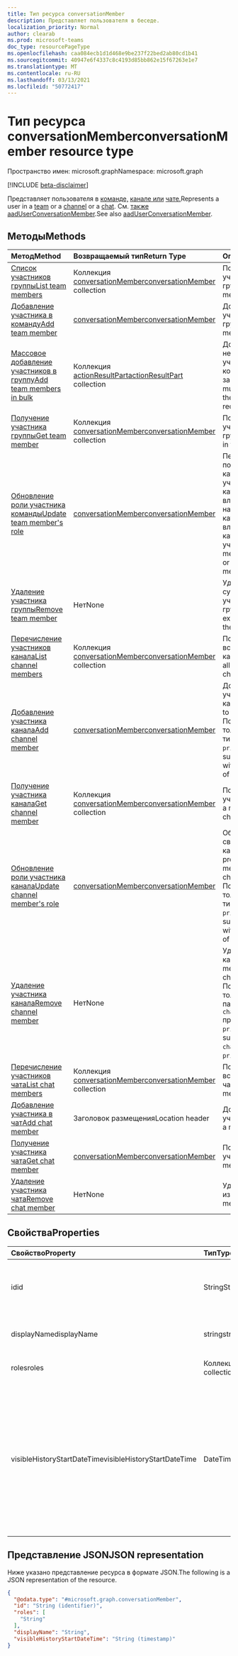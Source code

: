 ```yaml
---
title: Тип ресурса conversationMember
description: Представляет пользователя в беседе.
localization_priority: Normal
author: clearab
ms.prod: microsoft-teams
doc_type: resourcePageType
ms.openlocfilehash: caa084ecb1d1d468e9be237f22bed2ab80cd1b41
ms.sourcegitcommit: 40947e6f4337c8c4193d85bb862e15f67263e1e7
ms.translationtype: MT
ms.contentlocale: ru-RU
ms.lasthandoff: 03/13/2021
ms.locfileid: "50772417"
---
```

# <a name="conversationmember-resource-type"></a><span data-ttu-id="865ac-103">Тип ресурса conversationMember</span><span class="sxs-lookup"><span data-stu-id="865ac-103">conversationMember resource type</span></span>

<span data-ttu-id="865ac-104">Пространство имен: microsoft.graph</span><span class="sxs-lookup"><span data-stu-id="865ac-104">Namespace: microsoft.graph</span></span>

[!INCLUDE [beta-disclaimer](../../includes/beta-disclaimer.md)]

<span data-ttu-id="865ac-105">Представляет пользователя в [команде,](team.md) [канале или](channel.md) [чате.](chat.md)</span><span class="sxs-lookup"><span data-stu-id="865ac-105">Represents a user in a [team](team.md) or a [channel](channel.md) or a [chat](chat.md).</span></span>
<span data-ttu-id="865ac-106">См. [также aadUserConversationMember](aaduserconversationmember.md).</span><span class="sxs-lookup"><span data-stu-id="865ac-106">See also [aadUserConversationMember](aaduserconversationmember.md).</span></span>

## <a name="methods"></a><span data-ttu-id="865ac-107">Методы</span><span class="sxs-lookup"><span data-stu-id="865ac-107">Methods</span></span>

| <span data-ttu-id="865ac-108">Метод</span><span class="sxs-lookup"><span data-stu-id="865ac-108">Method</span></span>       | <span data-ttu-id="865ac-109">Возвращаемый тип</span><span class="sxs-lookup"><span data-stu-id="865ac-109">Return Type</span></span>  |<span data-ttu-id="865ac-110">Описание</span><span class="sxs-lookup"><span data-stu-id="865ac-110">Description</span></span>|
|:---------------|:--------|:----------|
|[<span data-ttu-id="865ac-111">Список участников группы</span><span class="sxs-lookup"><span data-stu-id="865ac-111">List team members</span></span>](../api/team-list-members.md)|<span data-ttu-id="865ac-112">Коллекция [conversationMember](../resources/conversationmember.md)</span><span class="sxs-lookup"><span data-stu-id="865ac-112">[conversationMember](../resources/conversationmember.md) collection</span></span>|<span data-ttu-id="865ac-113">Получение списка участников группы.</span><span class="sxs-lookup"><span data-stu-id="865ac-113">Get the list of members in the team.</span></span>|
|[<span data-ttu-id="865ac-114">Добавление участника в команду</span><span class="sxs-lookup"><span data-stu-id="865ac-114">Add team member</span></span>](../api/team-post-members.md)|[<span data-ttu-id="865ac-115">conversationMember</span><span class="sxs-lookup"><span data-stu-id="865ac-115">conversationMember</span></span>](../resources/conversationmember.md)|<span data-ttu-id="865ac-116">Добавление нового участника в группу.</span><span class="sxs-lookup"><span data-stu-id="865ac-116">Add a new member to the team.</span></span>|
|[<span data-ttu-id="865ac-117">Массовое добавление участников в группу</span><span class="sxs-lookup"><span data-stu-id="865ac-117">Add team members in bulk</span></span>](../api/conversationmembers-add.md)|<span data-ttu-id="865ac-118">Коллекция [actionResultPart](../resources/actionresultpart.md)</span><span class="sxs-lookup"><span data-stu-id="865ac-118">[actionResultPart](../resources/actionresultpart.md) collection</span></span>|<span data-ttu-id="865ac-119">Добавление нескольких участников в команду одним запросом.</span><span class="sxs-lookup"><span data-stu-id="865ac-119">Add multiple members to the team in a single request.</span></span>|
|[<span data-ttu-id="865ac-120">Получение участника группы</span><span class="sxs-lookup"><span data-stu-id="865ac-120">Get team member</span></span>](../api/team-get-members.md) | <span data-ttu-id="865ac-121">Коллекция [conversationMember](conversationmember.md)</span><span class="sxs-lookup"><span data-stu-id="865ac-121">[conversationMember](conversationmember.md) collection</span></span> | <span data-ttu-id="865ac-122">Получение участника группы.</span><span class="sxs-lookup"><span data-stu-id="865ac-122">Get a member in the team.</span></span>|
|[<span data-ttu-id="865ac-123">Обновление роли участника команды</span><span class="sxs-lookup"><span data-stu-id="865ac-123">Update team member's role</span></span>](../api/team-update-members.md)|[<span data-ttu-id="865ac-124">conversationMember</span><span class="sxs-lookup"><span data-stu-id="865ac-124">conversationMember</span></span>](../resources/conversationmember.md)|<span data-ttu-id="865ac-125">Перевод пользователя из категории участников в категорию владельцев или наоборот, из категории владельцев в категорию обычных участников.</span><span class="sxs-lookup"><span data-stu-id="865ac-125">Change a member to an owner or back to a regular member.</span></span>|
|[<span data-ttu-id="865ac-126">Удаление участника группы</span><span class="sxs-lookup"><span data-stu-id="865ac-126">Remove team member</span></span>](../api/team-delete-members.md)|<span data-ttu-id="865ac-127">Нет</span><span class="sxs-lookup"><span data-stu-id="865ac-127">None</span></span>|<span data-ttu-id="865ac-128">Удаление существующего участника из группы.</span><span class="sxs-lookup"><span data-stu-id="865ac-128">Remove an existing member from the team.</span></span>|
|[<span data-ttu-id="865ac-129">Перечисление участников канала</span><span class="sxs-lookup"><span data-stu-id="865ac-129">List channel members</span></span>](../api/channel-list-members.md) | <span data-ttu-id="865ac-130">Коллекция [conversationMember](conversationmember.md)</span><span class="sxs-lookup"><span data-stu-id="865ac-130">[conversationMember](conversationmember.md) collection</span></span> | <span data-ttu-id="865ac-131">Получение списка всех участников канала.</span><span class="sxs-lookup"><span data-stu-id="865ac-131">Get the list of all members in a channel.</span></span>|
|[<span data-ttu-id="865ac-132">Добавление участника канала</span><span class="sxs-lookup"><span data-stu-id="865ac-132">Add channel member</span></span>](../api/channel-post-members.md) | [<span data-ttu-id="865ac-133">conversationMember</span><span class="sxs-lookup"><span data-stu-id="865ac-133">conversationMember</span></span>](conversationmember.md) | <span data-ttu-id="865ac-134">Добавление участника в канал.</span><span class="sxs-lookup"><span data-stu-id="865ac-134">Add a member to a channel.</span></span> <span data-ttu-id="865ac-135">Поддерживается только для `channel` с типом членства `private`.</span><span class="sxs-lookup"><span data-stu-id="865ac-135">Only supported for `channel` with membershipType of `private`.</span></span>|
|[<span data-ttu-id="865ac-136">Получение участника канала</span><span class="sxs-lookup"><span data-stu-id="865ac-136">Get channel member</span></span>](../api/channel-get-members.md) | <span data-ttu-id="865ac-137">Коллекция [conversationMember](conversationmember.md)</span><span class="sxs-lookup"><span data-stu-id="865ac-137">[conversationMember](conversationmember.md) collection</span></span> | <span data-ttu-id="865ac-138">Получение участника канала.</span><span class="sxs-lookup"><span data-stu-id="865ac-138">Get a member in a channel.</span></span>|
|[<span data-ttu-id="865ac-139">Обновление роли участника канала</span><span class="sxs-lookup"><span data-stu-id="865ac-139">Update channel member's role</span></span>](../api/channel-update-members.md) | [<span data-ttu-id="865ac-140">conversationMember</span><span class="sxs-lookup"><span data-stu-id="865ac-140">conversationMember</span></span>](conversationmember.md) | <span data-ttu-id="865ac-141">Обновление свойства участника канала.</span><span class="sxs-lookup"><span data-stu-id="865ac-141">Update the properties of a member of the channel.</span></span> <span data-ttu-id="865ac-142">Поддерживается только для канала с типом членства `private`.</span><span class="sxs-lookup"><span data-stu-id="865ac-142">Only supported for channel with membershipType of `private`.</span></span>|
|[<span data-ttu-id="865ac-143">Удаление участника канала</span><span class="sxs-lookup"><span data-stu-id="865ac-143">Remove channel member</span></span>](../api/channel-delete-members.md) | <span data-ttu-id="865ac-144">Нет</span><span class="sxs-lookup"><span data-stu-id="865ac-144">None</span></span> | <span data-ttu-id="865ac-145">Удаление участника канала.</span><span class="sxs-lookup"><span data-stu-id="865ac-145">Delete a member from a channel.</span></span> <span data-ttu-id="865ac-146">Поддерживается, только если параметру `channelType` присвоено значение `private`.</span><span class="sxs-lookup"><span data-stu-id="865ac-146">Only supported for `channelType` of `private`.</span></span>|
|[<span data-ttu-id="865ac-147">Перечисление участников чата</span><span class="sxs-lookup"><span data-stu-id="865ac-147">List chat members</span></span>](../api/chat-list-members.md) | <span data-ttu-id="865ac-148">Коллекция [conversationMember](conversationmember.md)</span><span class="sxs-lookup"><span data-stu-id="865ac-148">[conversationMember](conversationmember.md) collection</span></span> | <span data-ttu-id="865ac-149">Получение списка всех участников чата.</span><span class="sxs-lookup"><span data-stu-id="865ac-149">Get the list of all members in a chat.</span></span>|
|[<span data-ttu-id="865ac-150">Добавление участника в чат</span><span class="sxs-lookup"><span data-stu-id="865ac-150">Add chat member</span></span>](../api/chat-post-members.md) | <span data-ttu-id="865ac-151">Заголовок размещения</span><span class="sxs-lookup"><span data-stu-id="865ac-151">Location header</span></span> | <span data-ttu-id="865ac-152">Добавление участника в чат.</span><span class="sxs-lookup"><span data-stu-id="865ac-152">Add a member to a chat.</span></span>| 
|[<span data-ttu-id="865ac-153">Получение участника чата</span><span class="sxs-lookup"><span data-stu-id="865ac-153">Get chat member</span></span>](../api/chat-get-members.md) | [<span data-ttu-id="865ac-154">conversationMember</span><span class="sxs-lookup"><span data-stu-id="865ac-154">conversationMember</span></span>](conversationmember.md) | <span data-ttu-id="865ac-155">Получение участника чата.</span><span class="sxs-lookup"><span data-stu-id="865ac-155">Get a member in a chat.</span></span>|
|[<span data-ttu-id="865ac-156">Удаление участника чата</span><span class="sxs-lookup"><span data-stu-id="865ac-156">Remove chat member</span></span>](../api/chat-delete-members.md) | <span data-ttu-id="865ac-157">Нет</span><span class="sxs-lookup"><span data-stu-id="865ac-157">None</span></span> | <span data-ttu-id="865ac-158">Удаление участника из чата.</span><span class="sxs-lookup"><span data-stu-id="865ac-158">Remove a member from a chat.</span></span>| 

## <a name="properties"></a><span data-ttu-id="865ac-159">Свойства</span><span class="sxs-lookup"><span data-stu-id="865ac-159">Properties</span></span>

| <span data-ttu-id="865ac-160">Свойство</span><span class="sxs-lookup"><span data-stu-id="865ac-160">Property</span></span>   | <span data-ttu-id="865ac-161">Тип</span><span class="sxs-lookup"><span data-stu-id="865ac-161">Type</span></span> |<span data-ttu-id="865ac-162">Описание</span><span class="sxs-lookup"><span data-stu-id="865ac-162">Description</span></span>|
|:---------------|:--------|:----------|
|<span data-ttu-id="865ac-163">id</span><span class="sxs-lookup"><span data-stu-id="865ac-163">id</span></span>|<span data-ttu-id="865ac-164">String</span><span class="sxs-lookup"><span data-stu-id="865ac-164">String</span></span>| <span data-ttu-id="865ac-165">Только для чтения.</span><span class="sxs-lookup"><span data-stu-id="865ac-165">Read-only.</span></span> <span data-ttu-id="865ac-166">Уникальный идентификатор пользователя.</span><span class="sxs-lookup"><span data-stu-id="865ac-166">Unique ID of the user.</span></span>|
|<span data-ttu-id="865ac-167">displayName</span><span class="sxs-lookup"><span data-stu-id="865ac-167">displayName</span></span>| <span data-ttu-id="865ac-168">string</span><span class="sxs-lookup"><span data-stu-id="865ac-168">string</span></span> | <span data-ttu-id="865ac-169">Отображаемое имя пользователя.</span><span class="sxs-lookup"><span data-stu-id="865ac-169">The display name of the user.</span></span> |
|<span data-ttu-id="865ac-170">roles</span><span class="sxs-lookup"><span data-stu-id="865ac-170">roles</span></span>| <span data-ttu-id="865ac-171">Коллекция строк</span><span class="sxs-lookup"><span data-stu-id="865ac-171">string collection</span></span> | <span data-ttu-id="865ac-172">Роли этого пользователя.</span><span class="sxs-lookup"><span data-stu-id="865ac-172">The roles for that user.</span></span> |
|<span data-ttu-id="865ac-173">visibleHistoryStartDateTime</span><span class="sxs-lookup"><span data-stu-id="865ac-173">visibleHistoryStartDateTime</span></span>| <span data-ttu-id="865ac-174">DateTimeOffset</span><span class="sxs-lookup"><span data-stu-id="865ac-174">DateTimeOffset</span></span> | <span data-ttu-id="865ac-175">Метка времени, обозначающая, насколько глубоко участник беседы может видеть историю беседы.</span><span class="sxs-lookup"><span data-stu-id="865ac-175">The timestamp denoting how far back a conversation's history is shared with the conversation member.</span></span> <span data-ttu-id="865ac-176">Это свойство можно задать только для участников чата.</span><span class="sxs-lookup"><span data-stu-id="865ac-176">This property is settable only for members of a chat.</span></span> |

## <a name="json-representation"></a><span data-ttu-id="865ac-177">Представление JSON</span><span class="sxs-lookup"><span data-stu-id="865ac-177">JSON representation</span></span>

<span data-ttu-id="865ac-178">Ниже указано представление ресурса в формате JSON.</span><span class="sxs-lookup"><span data-stu-id="865ac-178">The following is a JSON representation of the resource.</span></span>

<!-- {
  "blockType": "resource",
  "keyProperty": "id",
  "@odata.type": "microsoft.graph.conversationMember",
  "baseType": "microsoft.graph.entity",
  "openType": false
}
-->
``` json
{
  "@odata.type": "#microsoft.graph.conversationMember",
  "id": "String (identifier)",
  "roles": [
    "String"
  ],
  "displayName": "String",
  "visibleHistoryStartDateTime": "String (timestamp)"
}
```

<!-- uuid: 16cd6b66-4b1a-43a1-adaf-3a886856ed98
2019-02-04 14:57:30 UTC -->
<!-- {
  "type": "#page.annotation",
  "description": "conversationMember resource",
  "keywords": "",
  "section": "documentation",
  "tocPath": ""
}-->


